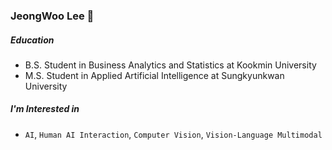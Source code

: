 ### JeongWoo Lee 👋

##### Education
* B.S. Student in Business Analytics and Statistics at Kookmin University
* M.S. Student in Applied Artificial Intelligence at Sungkyunkwan University

##### I'm Interested in
* ```AI```, ```Human AI Interaction```, ```Computer Vision```, ```Vision-Language Multimodal```


<!--
**JeongwooLee1124/JeongwooLee1124** is a ✨ _special_ ✨ repository because its `README.md` (this file) appears on your GitHub profile.

Here are some ideas to get you started:

- 🔭 I’m currently working on ...
- 🌱 I’m currently learning ...
- 👯 I’m looking to collaborate on ...
- 🤔 I’m looking for help with ...
- 💬 Ask me about ...
- 📫 How to reach me: ...
- 😄 Pronouns: ...
- ⚡ Fun fact: ...
-->
